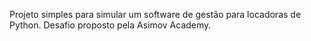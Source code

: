 Projeto simples para simular um software de gestão para locadoras de Python.
Desafio proposto pela Asimov Academy.
